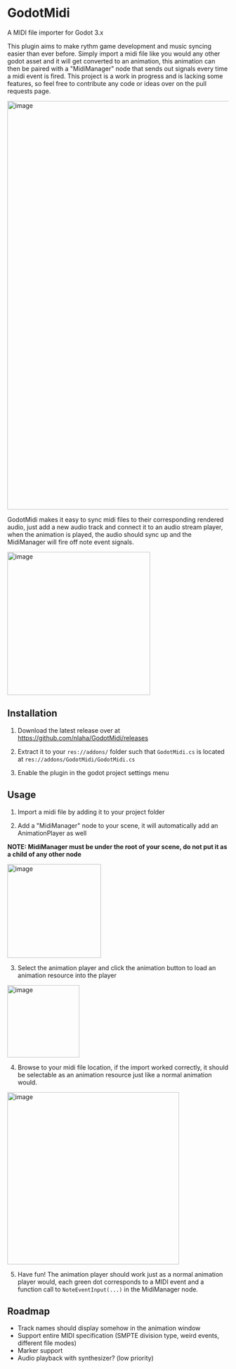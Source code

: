 # GodotMidi
A MIDI file importer for Godot 3.x

This plugin aims to make rythm game development and music syncing easier than ever before. Simply import a midi file like you would any other godot asset and it will get converted to an animation, this animation can then be paired with a "MidiManager" node that sends out signals every time a midi event is fired. This project is a work in progress and is lacking some features, so feel free to contribute any code or ideas over on the pull requests page.

<img width="928" alt="image" src="https://user-images.githubusercontent.com/10292944/209430133-356d68e8-1399-49c2-aace-00449e016006.png">

GodotMidi makes it easy to sync midi files to their corresponding rendered audio, just add a new audio track and connect it to an audio stream player, when the animation is played, the audio should sync up and the MidiManager will fire off note event signals.

<img width="325" alt="image" src="https://user-images.githubusercontent.com/10292944/209430189-eb94371b-b78c-4fda-8f2d-e694ec6fabe4.png">

## Installation

1. Download the latest release over at https://github.com/nlaha/GodotMidi/releases

2. Extract it to your `res://addons/` folder such that `GodotMidi.cs` is located at `res://addons/GodotMidi/GodotMidi.cs`

3. Enable the plugin in the godot project settings menu

## Usage

1. Import a midi file by adding it to your project folder

2. Add a "MidiManager" node to your scene, it will automatically add an AnimationPlayer as well

**NOTE: MidiManager must be under the root of your scene, do not put it as a child of any other node**

<img width="213" alt="image" src="https://user-images.githubusercontent.com/10292944/209430279-a2897206-9d93-4072-8b84-cf3cb9e3f16d.png">

3. Select the animation player and click the animation button to load an animation resource into the player

<img width="164" alt="image" src="https://user-images.githubusercontent.com/10292944/209430316-0de7f136-a876-4a44-9f73-25763b238774.png">

4. Browse to your midi file location, if the import worked correctly, it should be selectable as an animation resource just like a normal animation would.

<img width="391" alt="image" src="https://user-images.githubusercontent.com/10292944/209430341-31bc7db6-b14b-497f-b584-f21a8361e6a7.png">

5. Have fun! The animation player should work just as a normal animation player would, each green dot corresponds to a MIDI event and a function call to `NoteEventInput(...)` in the MidiManager node.

## Roadmap

- Track names should display somehow in the animation window
- Support entire MIDI specification (SMPTE division type, weird events, different file modes)
- Marker support
- Audio playback with synthesizer? (low priority)
